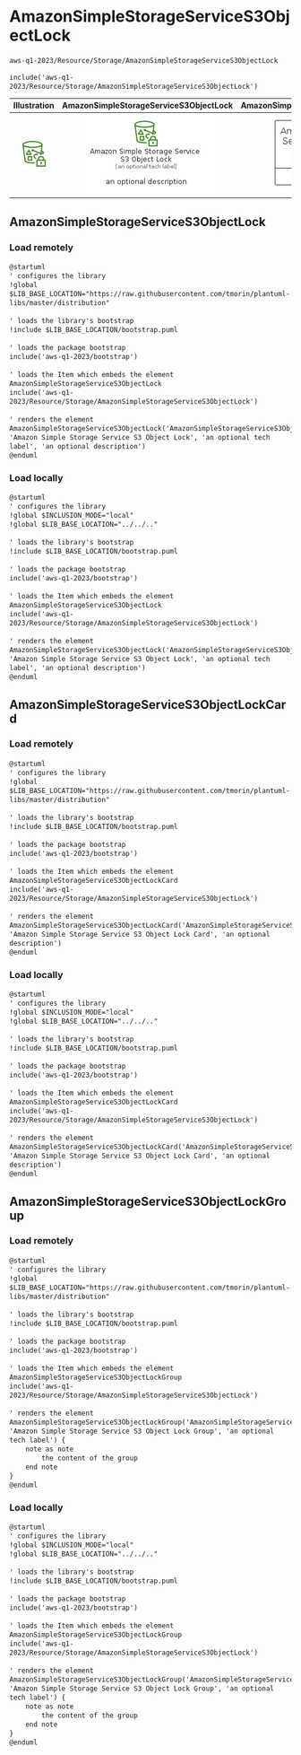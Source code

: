 # AmazonSimpleStorageServiceS3ObjectLock


```text
aws-q1-2023/Resource/Storage/AmazonSimpleStorageServiceS3ObjectLock
```

```text
include('aws-q1-2023/Resource/Storage/AmazonSimpleStorageServiceS3ObjectLock')
```



| Illustration | AmazonSimpleStorageServiceS3ObjectLock | AmazonSimpleStorageServiceS3ObjectLockCard | AmazonSimpleStorageServiceS3ObjectLockGroup |
| :---: | :---: | :---: | :---: |
| ![illustration for Illustration](../../../aws-q1-2023/Resource/Storage/AmazonSimpleStorageServiceS3ObjectLock.png) | ![illustration for AmazonSimpleStorageServiceS3ObjectLock](../../../aws-q1-2023/Resource/Storage/AmazonSimpleStorageServiceS3ObjectLock.Local.png) | ![illustration for AmazonSimpleStorageServiceS3ObjectLockCard](../../../aws-q1-2023/Resource/Storage/AmazonSimpleStorageServiceS3ObjectLockCard.Local.png) | ![illustration for AmazonSimpleStorageServiceS3ObjectLockGroup](../../../aws-q1-2023/Resource/Storage/AmazonSimpleStorageServiceS3ObjectLockGroup.Local.png) |




## AmazonSimpleStorageServiceS3ObjectLock

### Load remotely
```plantuml
@startuml
' configures the library
!global $LIB_BASE_LOCATION="https://raw.githubusercontent.com/tmorin/plantuml-libs/master/distribution"

' loads the library's bootstrap
!include $LIB_BASE_LOCATION/bootstrap.puml

' loads the package bootstrap
include('aws-q1-2023/bootstrap')

' loads the Item which embeds the element AmazonSimpleStorageServiceS3ObjectLock
include('aws-q1-2023/Resource/Storage/AmazonSimpleStorageServiceS3ObjectLock')

' renders the element
AmazonSimpleStorageServiceS3ObjectLock('AmazonSimpleStorageServiceS3ObjectLock', 'Amazon Simple Storage Service S3 Object Lock', 'an optional tech label', 'an optional description')
@enduml
```

### Load locally
```plantuml
@startuml
' configures the library
!global $INCLUSION_MODE="local"
!global $LIB_BASE_LOCATION="../../.."

' loads the library's bootstrap
!include $LIB_BASE_LOCATION/bootstrap.puml

' loads the package bootstrap
include('aws-q1-2023/bootstrap')

' loads the Item which embeds the element AmazonSimpleStorageServiceS3ObjectLock
include('aws-q1-2023/Resource/Storage/AmazonSimpleStorageServiceS3ObjectLock')

' renders the element
AmazonSimpleStorageServiceS3ObjectLock('AmazonSimpleStorageServiceS3ObjectLock', 'Amazon Simple Storage Service S3 Object Lock', 'an optional tech label', 'an optional description')
@enduml
```

## AmazonSimpleStorageServiceS3ObjectLockCard

### Load remotely
```plantuml
@startuml
' configures the library
!global $LIB_BASE_LOCATION="https://raw.githubusercontent.com/tmorin/plantuml-libs/master/distribution"

' loads the library's bootstrap
!include $LIB_BASE_LOCATION/bootstrap.puml

' loads the package bootstrap
include('aws-q1-2023/bootstrap')

' loads the Item which embeds the element AmazonSimpleStorageServiceS3ObjectLockCard
include('aws-q1-2023/Resource/Storage/AmazonSimpleStorageServiceS3ObjectLock')

' renders the element
AmazonSimpleStorageServiceS3ObjectLockCard('AmazonSimpleStorageServiceS3ObjectLockCard', 'Amazon Simple Storage Service S3 Object Lock Card', 'an optional description')
@enduml
```

### Load locally
```plantuml
@startuml
' configures the library
!global $INCLUSION_MODE="local"
!global $LIB_BASE_LOCATION="../../.."

' loads the library's bootstrap
!include $LIB_BASE_LOCATION/bootstrap.puml

' loads the package bootstrap
include('aws-q1-2023/bootstrap')

' loads the Item which embeds the element AmazonSimpleStorageServiceS3ObjectLockCard
include('aws-q1-2023/Resource/Storage/AmazonSimpleStorageServiceS3ObjectLock')

' renders the element
AmazonSimpleStorageServiceS3ObjectLockCard('AmazonSimpleStorageServiceS3ObjectLockCard', 'Amazon Simple Storage Service S3 Object Lock Card', 'an optional description')
@enduml
```

## AmazonSimpleStorageServiceS3ObjectLockGroup

### Load remotely
```plantuml
@startuml
' configures the library
!global $LIB_BASE_LOCATION="https://raw.githubusercontent.com/tmorin/plantuml-libs/master/distribution"

' loads the library's bootstrap
!include $LIB_BASE_LOCATION/bootstrap.puml

' loads the package bootstrap
include('aws-q1-2023/bootstrap')

' loads the Item which embeds the element AmazonSimpleStorageServiceS3ObjectLockGroup
include('aws-q1-2023/Resource/Storage/AmazonSimpleStorageServiceS3ObjectLock')

' renders the element
AmazonSimpleStorageServiceS3ObjectLockGroup('AmazonSimpleStorageServiceS3ObjectLockGroup', 'Amazon Simple Storage Service S3 Object Lock Group', 'an optional tech label') {
    note as note
        the content of the group
    end note
}
@enduml
```

### Load locally
```plantuml
@startuml
' configures the library
!global $INCLUSION_MODE="local"
!global $LIB_BASE_LOCATION="../../.."

' loads the library's bootstrap
!include $LIB_BASE_LOCATION/bootstrap.puml

' loads the package bootstrap
include('aws-q1-2023/bootstrap')

' loads the Item which embeds the element AmazonSimpleStorageServiceS3ObjectLockGroup
include('aws-q1-2023/Resource/Storage/AmazonSimpleStorageServiceS3ObjectLock')

' renders the element
AmazonSimpleStorageServiceS3ObjectLockGroup('AmazonSimpleStorageServiceS3ObjectLockGroup', 'Amazon Simple Storage Service S3 Object Lock Group', 'an optional tech label') {
    note as note
        the content of the group
    end note
}
@enduml
```

